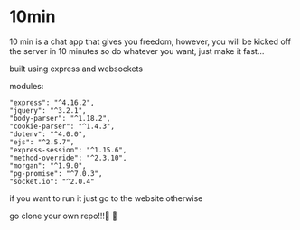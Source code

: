 # 10min

10 min is a chat app that gives you freedom,
however, you will be kicked off the server in 10 minutes 
so do whatever you want, just make it fast...

built using express and websockets

modules:

    "express": "^4.16.2",
    "jquery": "^3.2.1",
    "body-parser": "^1.18.2",
    "cookie-parser": "^1.4.3",
    "dotenv": "^4.0.0",
    "ejs": "^2.5.7",
    "express-session": "^1.15.6",
    "method-override": "^2.3.10",
    "morgan": "^1.9.0",
    "pg-promise": "^7.0.3",
    "socket.io": "^2.0.4"

if you want to run it just go to the website otherwise

go clone your own repo!!!👺 👺
